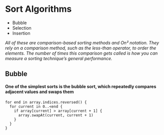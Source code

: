 # Sort Algorithms
* Bubble
* Selection
* Insertion

*All of these are comparison-based sorting methods and On² notation. They rely on a comparison method, such as the less-than operator, to order the elements. The number of times this comparison gets called is how you can measure a sorting technique’s general performance.*

## Bubble
#### One of the simplest sorts is the bubble sort, which repeatedly compares adjacent values and swaps them

```
for end in array.indices.reversed() {
  for current in 0..<end {
    if array[current] > array[current + 1] {
      array.swapAt(current, current + 1)
    }
  }
}
```
